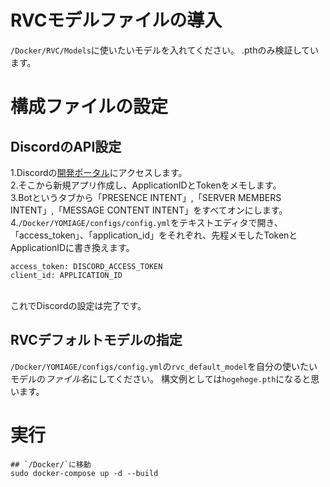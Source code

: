 
# RVCモデルファイルの導入
`/Docker/RVC/Models`に使いたいモデルを入れてください。
.pthのみ検証しています。

# 構成ファイルの設定
## DiscordのAPI設定
 1.Discordの[開発ポータル](https://discord.com/developers/applications)にアクセスします。  
 2.そこから新規アプリ作成し、ApplicationIDとTokenをメモします。  
 3.Botというタブから「PRESENCE INTENT」,「SERVER MEMBERS INTENT」,「MESSAGE CONTENT INTENT」をすべてオンにします。  
 4.`/Docker/YOMIAGE/configs/config.yml`をテキストエディタで開き、「access_token」、「application_id」をそれぞれ、先程メモしたTokenとApplicationIDに書き換えます。  
```
access_token: DISCORD_ACCESS_TOKEN
client_id: APPLICATION_ID
```
 <br>
 これでDiscordの設定は完了です。

## RVCデフォルトモデルの指定
`/Docker/YOMIAGE/configs/config.yml`の`rvc_default_model`を自分の使いたいモデルの*ファイル名*にしてください。
構文例としては`hogehoge.pth`になると思います。
 
# 実行
``` shell
## `/Docker/`に移動
sudo docker-compose up -d --build 
```